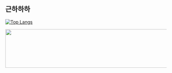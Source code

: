 ## 근하하하
[![Top Langs](https://github-readme-stats.vercel.app/api/top-langs/?username=ahnjh05141)](https://github.com/anuraghazra/github-readme-stats)

<a href="https://github.com/devxb/gitanimals">
  <img src="https://render.gitanimals.org/lines/ahnjh05141?pet-id=1" width="1000" height="120"/>
</a>
